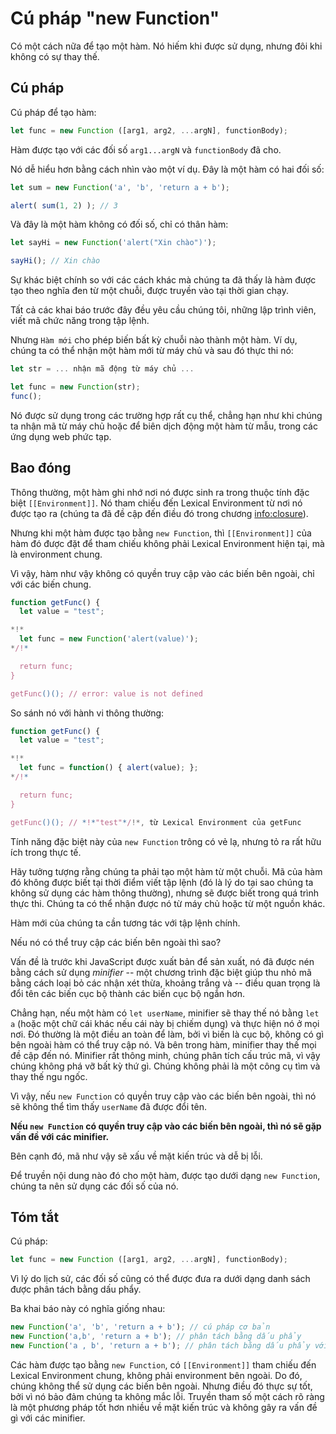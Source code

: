 
# Cú pháp "new Function"

Có một cách nữa để tạo một hàm. Nó hiếm khi được sử dụng, nhưng đôi khi không có sự thay thế.

## Cú pháp

Cú pháp để tạo hàm:

```js
let func = new Function ([arg1, arg2, ...argN], functionBody);
```

Hàm được tạo với các đối số `arg1...argN` và `functionBody` đã cho.

Nó dễ hiểu hơn bằng cách nhìn vào một ví dụ. Đây là một hàm có hai đối số:

```js run
let sum = new Function('a', 'b', 'return a + b');

alert( sum(1, 2) ); // 3
```

Và đây là một hàm không có đối số, chỉ có thân hàm:

```js run
let sayHi = new Function('alert("Xin chào")');

sayHi(); // Xin chào
```

Sự khác biệt chính so với các cách khác mà chúng ta đã thấy là hàm được tạo theo nghĩa đen từ một chuỗi, được truyền vào tại thời gian chạy.

Tất cả các khai báo trước đây đều yêu cầu chúng tôi, những lập trình viên, viết mã chức năng trong tập lệnh.

Nhưng `Hàm mới` cho phép biến bất kỳ chuỗi nào thành một hàm. Ví dụ, chúng ta có thể nhận một hàm mới từ máy chủ và sau đó thực thi nó:

```js
let str = ... nhận mã động từ máy chủ ...

let func = new Function(str);
func();
```

Nó được sử dụng trong các trường hợp rất cụ thể, chẳng hạn như khi chúng ta nhận mã từ máy chủ hoặc để biên dịch động một hàm từ mẫu, trong các ứng dụng web phức tạp.

## Bao đóng

Thông thường, một hàm ghi nhớ nơi nó được sinh ra trong thuộc tính đặc biệt `[[Environment]]`. Nó tham chiếu đến Lexical Environment từ nơi nó được tạo ra (chúng ta đã đề cập đến điều đó trong chương <info:closure>).

Nhưng khi một hàm được tạo bằng `new Function`, thì `[[Environment]]` của hàm đó được đặt để tham chiếu không phải Lexical Environment hiện tại, mà là environment chung.

Vì vậy, hàm như vậy không có quyền truy cập vào các biến bên ngoài, chỉ với các biến chung.

```js run
function getFunc() {
  let value = "test";

*!*
  let func = new Function('alert(value)');
*/!*

  return func;
}

getFunc()(); // error: value is not defined
```

So sánh nó với hành vi thông thường:

```js run
function getFunc() {
  let value = "test";

*!*
  let func = function() { alert(value); };
*/!*

  return func;
}

getFunc()(); // *!*"test"*/!*, từ Lexical Environment của getFunc
```

Tính năng đặc biệt này của `new Function` trông có vẻ lạ, nhưng tỏ ra rất hữu ích trong thực tế.

Hãy tưởng tượng rằng chúng ta phải tạo một hàm từ một chuỗi. Mã của hàm đó không được biết tại thời điểm viết tập lệnh (đó là lý do tại sao chúng ta không sử dụng các hàm thông thường), nhưng sẽ được biết trong quá trình thực thi. Chúng ta có thể nhận được nó từ máy chủ hoặc từ một nguồn khác.

Hàm mới của chúng ta cần tương tác với tập lệnh chính.

Nếu nó có thể truy cập các biến bên ngoài thì sao?

Vấn đề là trước khi JavaScript được xuất bản để sản xuất, nó đã được nén bằng cách sử dụng *minifier* -- một chương trình đặc biệt giúp thu nhỏ mã bằng cách loại bỏ các nhận xét thừa, khoảng trắng và -- điều quan trọng là đổi tên các biến cục bộ thành các biến cục bộ ngắn hơn.

Chẳng hạn, nếu một hàm có `let userName`, minifier sẽ thay thế nó bằng `let a` (hoặc một chữ cái khác nếu cái này bị chiếm dụng) và thực hiện nó ở mọi nơi. Đó thường là một điều an toàn để làm, bởi vì biến là cục bộ, không có gì bên ngoài hàm có thể truy cập nó. Và bên trong hàm, minifier thay thế mọi đề cập đến nó. Minifier rất thông minh, chúng phân tích cấu trúc mã, vì vậy chúng không phá vỡ bất kỳ thứ gì. Chúng không phải là một công cụ tìm và thay thế ngu ngốc.

Vì vậy, nếu `new Function` có quyền truy cập vào các biến bên ngoài, thì nó sẽ không thể tìm thấy  `userName` đã được đổi tên.

**Nếu `new Function` có quyền truy cập vào các biến bên ngoài, thì nó sẽ gặp vấn đề với các minifier.**

Bên cạnh đó, mã như vậy sẽ xấu về mặt kiến trúc và dễ bị lỗi.

Để truyền nội dung nào đó cho một hàm, được tạo dưới dạng `new Function`, chúng ta nên sử dụng các đối số của nó.

## Tóm tắt

Cú pháp:

```js
let func = new Function ([arg1, arg2, ...argN], functionBody);
```

Vì lý do lịch sử, các đối số cũng có thể được đưa ra dưới dạng danh sách được phân tách bằng dấu phẩy.

Ba khai báo này có nghĩa giống nhau:

```js
new Function('a', 'b', 'return a + b'); // cú pháp cơ bản
new Function('a,b', 'return a + b'); // phân tách bằng dấu phẩy
new Function('a , b', 'return a + b'); // phân tách bằng dấu phẩy với dấu cách
```

Các hàm được tạo bằng `new Function`, có `[[Environment]]` tham chiếu đến Lexical Environment chung, không phải environment bên ngoài. Do đó, chúng không thể sử dụng các biến bên ngoài. Nhưng điều đó thực sự tốt, bởi vì nó bảo đảm chúng ta không mắc lỗi. Truyền tham số một cách rõ ràng là một phương pháp tốt hơn nhiều về mặt kiến trúc và không gây ra vấn đề gì với các minifier.
